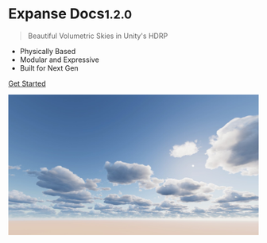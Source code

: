 <!-- _coverpage.md -->

<!-- TODO (LOGO): ![logo](_media/icon.svg) -->

# Expanse Docs<small>1.2.0</small>

> Beautiful Volumetric Skies in Unity's HDRP

- Physically Based
- Modular and Expressive
- Built for Next Gen

[Get Started](#expanse-documentation)

![](img/procedural_cloud_volume/silver_1.jpg)